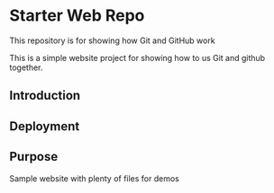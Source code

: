 # Starter Web Repo

This repository is for showing how Git and GitHub work

This is a simple website project for showing how to us Git and github together.

## Introduction

## Deployment

## Purpose

Sample website with plenty of files for demos
